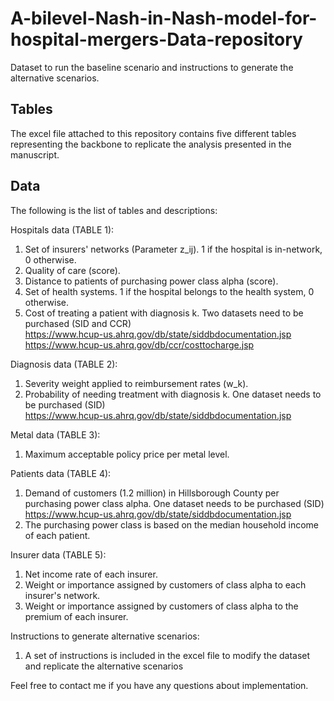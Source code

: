 # A-bilevel-Nash-in-Nash-model-for-hospital-mergers-Data-repository
Dataset to run the baseline scenario and instructions to generate the alternative scenarios.

## Tables
The excel file attached to this repository contains five different tables representing the backbone to replicate the analysis presented in the manuscript. 

## Data
The following is the list of tables and descriptions:

Hospitals data (TABLE 1):  
  1) Set of insurers' networks (Parameter z_ij). 1 if the hospital is in-network, 0 otherwise.   
  2) Quality of care (score).
  3) Distance to patients of purchasing power class alpha (score).
  4) Set of health systems. 1 if the hospital belongs to the health system, 0 otherwise.
  5) Cost of treating a patient with diagnosis k. Two datasets need to be purchased (SID and CCR)\
   https://www.hcup-us.ahrq.gov/db/state/siddbdocumentation.jsp \
   https://www.hcup-us.ahrq.gov/db/ccr/costtocharge.jsp
  
Diagnosis data (TABLE 2):  
  1) Severity weight applied to reimbursement rates (w_k).
  2) Probability of needing treatment with diagnosis k. One dataset needs to be purchased (SID)\
   https://www.hcup-us.ahrq.gov/db/state/siddbdocumentation.jsp
  
Metal data (TABLE 3):  
  1) Maximum acceptable policy price per metal level. 

Patients data (TABLE 4):  
  1) Demand of customers (1.2 million) in Hillsborough County per purchasing power class alpha. One dataset needs to be purchased (SID) https://www.hcup-us.ahrq.gov/db/state/siddbdocumentation.jsp 
  2) The purchasing power class is based on the median household income of each patient.
  
Insurer data (TABLE 5):  
  1) Net income rate of each insurer.
  2) Weight or importance assigned by customers of class alpha to each insurer's network.
  3) Weight or importance assigned by customers of class alpha to the premium of each insurer. 
  
Instructions to generate alternative scenarios:
 1) A set of instructions is included in the excel file to modify the dataset and replicate the alternative scenarios
    
Feel free to contact me if you have any questions about implementation.
